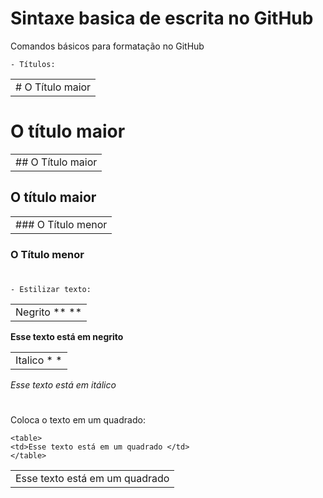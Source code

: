 # Sintaxe basica de escrita no GitHub
Comandos básicos para formatação no GitHub


    - Títulos:

<table>
<tr>
<td># O Título maior </td>
</tr>
</table>

# O título maior
  
<table>
<tr>
<td>## O Título maior </td>
</tr>
</table>
  
## O título maior
  
<table>
<tr>
<td>### O Título menor </td>
</tr>
</table>

### O Título menor

#

    - Estilizar texto:

<table>
<tr>
<td> Negrito ** **</td>
</tr>
</table>

**Esse texto está em negrito**

<table>
<tr>
<td> Italico * * </td>
</tr>
</table>

*Esse texto está em itálico*

#

Coloca o texto em um quadrado:

    <table>
    <td>Esse texto está em um quadrado </td>
    </table>

<table>
<td>Esse texto está em um quadrado </td>
</table>

#
